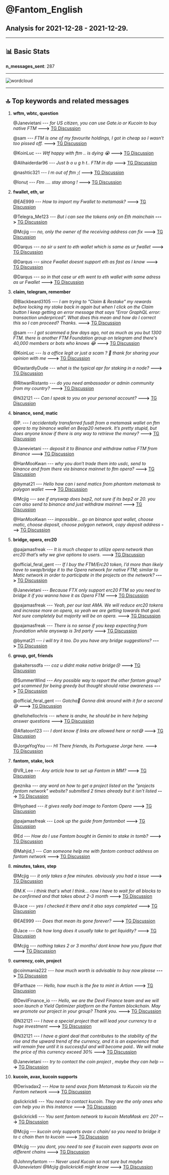 # **@Fantom_English**
 ## Analysis for **2021-12-28** - **2021-12-29**.

---

## 📊 **Basic Stats**

**n_messages_sent**: 287

---
![wordcloud](Fantom_English_1Days_wordcloud.png)

---


## 🔝 **Top keywords and related messages**

1. **wftm, wbtc, question**

    @Janevietani --- *for US citizen, you can use Gate.io or Kucoin to buy native FTM* **--->** [TG Discussion](https://t.me/Fantom_English/617908)

    @sam --- *FTM is one of my favourite holdings, I got in cheap so I wasn't too pissed off.* **--->** [TG Discussion](https://t.me/Fantom_English/618013)

    @KoinLuc --- *Wtf happy  with ftm .. is dying 😭* **--->** [TG Discussion](https://t.me/Fantom_English/617562)

    @Alihaiderdar96 --- *Just b o u g h t.. FTM in dip* **--->** [TG Discussion](https://t.me/Fantom_English/617589)

    @nashtic321 --- *I m out of ftm ;(* **--->** [TG Discussion](https://t.me/Fantom_English/617822)

    @Ionuț --- *Ftm ....  stay strong !* **--->** [TG Discussion](https://t.me/Fantom_English/617973)

2. **fwallet, eth, ur**

    @EAE999 --- *How to import my Fwallet to metamask?* **--->** [TG Discussion](https://t.me/Fantom_English/618288)

    @Telegra_Me123 --- *But i can see the tokens only on Eth mainchain* **--->** [TG Discussion](https://t.me/Fantom_English/617991)

    @Mcjig --- *no, only the owner of the receiving address can fix* **--->** [TG Discussion](https://t.me/Fantom_English/617894)

    @Darqus --- *no sir u sent to eth wallet which is same as ur fwallet* **--->** [TG Discussion](https://t.me/Fantom_English/618270)

    @Darqus --- *since Fwallet doesnt support eth as fast as I know* **--->** [TG Discussion](https://t.me/Fantom_English/618284)

    @Darqus --- *so in that case ur eth went to eth wallet with same adress as ur Fwallet* **--->** [TG Discussion](https://t.me/Fantom_English/618282)

3. **claim, telegram, remember**

    @Blackbeard3105 --- *I am trying to "Claim & Restake" my rewards before locking my stake back in again but when I click on the Claim button I keep getting an error message that says "Error GraphQL error: transaction underpriced".  What does this mean and how do I correct this so I can proceed?  Thanks.* **--->** [TG Discussion](https://t.me/Fantom_English/617703)

    @sam --- *I got scammed a few days ago, not as much as you but 1300 FTM. there is another FTM Foundation group on telegram and there's 40,000 members or bots who knows 😂* **--->** [TG Discussion](https://t.me/Fantom_English/618005)

    @KoinLuc --- *Is a office legit or just a scam ? 🤔 thank for sharing your opinion with me* **--->** [TG Discussion](https://t.me/Fantom_English/618568)

    @DastardlyDude --- *what is the typical apr for staking in a node?* **--->** [TG Discussion](https://t.me/Fantom_English/618131)

    @RitwanRistanto --- *do you need ambassador or admin community from my country?* **--->** [TG Discussion](https://t.me/Fantom_English/618590)

    @N32121 --- *Can I speak to you on your personal account?* **--->** [TG Discussion](https://t.me/Fantom_English/618557)

4. **binance, send, matic**

    @P. --- *I accidentally transferred fusdt from a metamask wallet on ftm opera to my binance wallet on Beop20 network. It’s pretty stupid, but does anyone know if there is any way to retrieve the money?* **--->** [TG Discussion](https://t.me/Fantom_English/617970)

    @Janevietani --- *deposit it to Binance and withdraw native FTM from  Binance* **--->** [TG Discussion](https://t.me/Fantom_English/618499)

    @HanMooKwan --- *why you don‘t trade them into usdc, send to binance and from there via binance mainnet to ftm opera?* **--->** [TG Discussion](https://t.me/Fantom_English/617570)

    @bymat21 --- *Hello  how can i send matics from phantom metamask to polygon wallet* **--->** [TG Discussion](https://t.me/Fantom_English/617569)

    @Mcjig --- *see if anyswap does bep2, not sure if its bep2 or 20. you can also send to binance and just withdraw mainnet* **--->** [TG Discussion](https://t.me/Fantom_English/617622)

    @HanMooKwan --- *impossible… go on binance spot wallet, choose matic, choose deposit, choose polygon network, copy deposit address* **--->** [TG Discussion](https://t.me/Fantom_English/617575)

5. **bridge, opera, erc20**

    @pajamasfreak --- *It is much cheaper to utilize opera network than erc20 that’s why we give options to users.* **--->** [TG Discussion](https://t.me/Fantom_English/618383)

    @official_feral_gent --- *If I buy the FTM/Erc20 token, I’d more than likely have to swap/bridge it to the Opera network for native FTM; similar to Matic network in order to participate in the projects on the network?* **--->** [TG Discussion](https://t.me/Fantom_English/618234)

    @Janevietani --- *Because  FTX only support  erc20 FTM so you need to bridge it if you wanna have it as Opera FTM* **--->** [TG Discussion](https://t.me/Fantom_English/617992)

    @pajamasfreak --- *Yeah, per our last AMA. We will reduce erc20 tokens and increase more on opera, so yeah we are getting towards that goal. Not sure completely but majority will be on opera.* **--->** [TG Discussion](https://t.me/Fantom_English/618394)

    @pajamasfreak --- *There is no sense if you keep expecting from foundation while anyswap is 3rd party* **--->** [TG Discussion](https://t.me/Fantom_English/617698)

    @bymat21 --- *i will try it too.  Do you have any bridge suggestions?* **--->** [TG Discussion](https://t.me/Fantom_English/617576)

6. **group, got, friends**

    @akalterssdfa --- *coz u didnt make native bridge😢* **--->** [TG Discussion](https://t.me/Fantom_English/617709)

    @SummerWind --- *Any possible way to report the other fantom group?got scammed for being greedy but thought should raise awareness* **--->** [TG Discussion](https://t.me/Fantom_English/617879)

    @official_feral_gent --- *Gotcha🤙 Gonna dink around with it for a second 😅* **--->** [TG Discussion](https://t.me/Fantom_English/618236)

    @hellohellochris --- *where is andre, he should be in here helping answer questions* **--->** [TG Discussion](https://t.me/Fantom_English/618337)

    @Aflatoon123 --- *I dont know if links are allowed here or not😅* **--->** [TG Discussion](https://t.me/Fantom_English/617987)

    @JorgeYogYou --- *HI There friends, its Portuguese Jorge here.* **--->** [TG Discussion](https://t.me/Fantom_English/618133)

7. **fantom, stake, lock**

    @VR_Lee --- *Any article how to set up Fantom in MM?* **--->** [TG Discussion](https://t.me/Fantom_English/617940)

    @eznika --- *any word on how to get a project listed on the "projects fantom network" website?  submitted 2 times already but it isn't listed* **--->** [TG Discussion](https://t.me/Fantom_English/618126)

    @Hyphaed --- *it gives really bad image to Fantom Opera* **--->** [TG Discussion](https://t.me/Fantom_English/617998)

    @pajamasfreak --- *Look up the guide from fantombot* **--->** [TG Discussion](https://t.me/Fantom_English/617748)

    @Ed --- *How do I use Fantom bought in Gemini to stake in tomb?* **--->** [TG Discussion](https://t.me/Fantom_English/617904)

    @Mahjid_1 --- *Can someone help me with fantom contract address on fantom network* **--->** [TG Discussion](https://t.me/Fantom_English/617756)

8. **minutes, takes, step**

    @Mcjig --- *it only takes a few minutes. obviously you had a issue* **--->** [TG Discussion](https://t.me/Fantom_English/618583)

    @M.K --- *i think that's what I think... now I have to wait for all blocks to be confirmed and that takes about 2-3 month* **--->** [TG Discussion](https://t.me/Fantom_English/618585)

    @Jace --- *yes I checked it there and it also says completed* **--->** [TG Discussion](https://t.me/Fantom_English/618542)

    @EAE999 --- *Does that mean  its gone forever?* **--->** [TG Discussion](https://t.me/Fantom_English/618265)

    @Jace --- *Ok how long does it usually take to get liquidity?* **--->** [TG Discussion](https://t.me/Fantom_English/618563)

    @Mcjig --- *nothing takes 2 or 3 months/ dont know how you figure that* **--->** [TG Discussion](https://t.me/Fantom_English/618587)

9. **currency, coin, project**

    @coinmania222 --- *how much worth is advisable to buy now please* **--->** [TG Discussion](https://t.me/Fantom_English/618603)

    @Farthaze --- *Hello, how much is the fee to mint in Artion* **--->** [TG Discussion](https://t.me/Fantom_English/618298)

    @DevilFinance_io --- *Hello, we are the Devil Finance team and we will soon launch a Yield Optimizer platform on the Fantom blockchain. May we promote our project in your group? Thank you.* **--->** [TG Discussion](https://t.me/Fantom_English/618065)

    @N32121 --- *I have a special project that will lead your currency to a huge investment* **--->** [TG Discussion](https://t.me/Fantom_English/618558)

    @N32121 --- *I have a giant deal that contributes to the stability of the rise and the upward trend of the currency, and it is an experience that will remain free until it is successful and will become paid.. We will make the price of this currency exceed 30%* **--->** [TG Discussion](https://t.me/Fantom_English/618550)

    @Janevietani --- *try to contact the coin project , maybe they can help* **--->** [TG Discussion](https://t.me/Fantom_English/617909)

10. **kucoin, avax, kucoin supports**

    @Derivadax2 --- *How to send avax from Metamask to Kucoin via the Fantom network* **--->** [TG Discussion](https://t.me/Fantom_English/617535)

    @slickrick6 --- *You need to contact kucoin. They are the only ones who can help you in this instance* **--->** [TG Discussion](https://t.me/Fantom_English/617510)

    @slickrick6 --- *You sent fantom network to kucoin MetaMask erc 20?* **--->** [TG Discussion](https://t.me/Fantom_English/617505)

    @Mcjig --- *kucoin only supports avax c chain/ so you need to bridge it to c chain then to kucoin* **--->** [TG Discussion](https://t.me/Fantom_English/617541)

    @Mcjig --- *you dont, you need to see if kucoin even supports avax on different chains* **--->** [TG Discussion](https://t.me/Fantom_English/617539)

    @Johnnyfantom --- *Never used Kucoin so not sure but maybe @Janevietani @Mcjig @slickrick6 might know* **--->** [TG Discussion](https://t.me/Fantom_English/618521)

